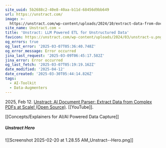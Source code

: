 ```yaml
---
site_uuid: 5b2688c2-40e8-40aa-b11d-68456d9bb649
url: https://unstract.com/
image: >-
  https://unstract.com/wp-content/uploads/2024/10/extract-data-from-documents-with-unstract.png
site_name: Unstract.com →
title: 'Unstract: LLM Powered ETL for Unstructured Data'
favicon: https://unstract.com/wp-content/uploads/2024/03/unstract-u.png
og_errors: true
og_last_error: '2025-03-07T05:36:40.748Z'
og_error_message: Error occurred
jina_last_request: '2025-03-09T06:45:17.582Z'
jina_error: Error occurred
og_last_fetch: '2025-03-07T05:19:19.162Z'
date_modified: '2025-04-12'
date_created: '2025-03-30T05:44:14.826Z'
tags:
  - AI-Toolkit
  - Data-Augmenters
---
```




















































































2025, Feb 12. [Unstract: AI Document Parser: Extract Data from Complex PDFs at Scale! (Open Source)](https://youtu.be/Ymq8o7FSoVc?si=5VZE2VbjqdF_-dgO). [[YouTube]].

[[Concepts/Explainers for AI/AI Powered Data Capture]]

##### Unstract Hero
![[Screenshot 2025-02-20 at 1.28.55 AM_Unstract--Hero.png]]
